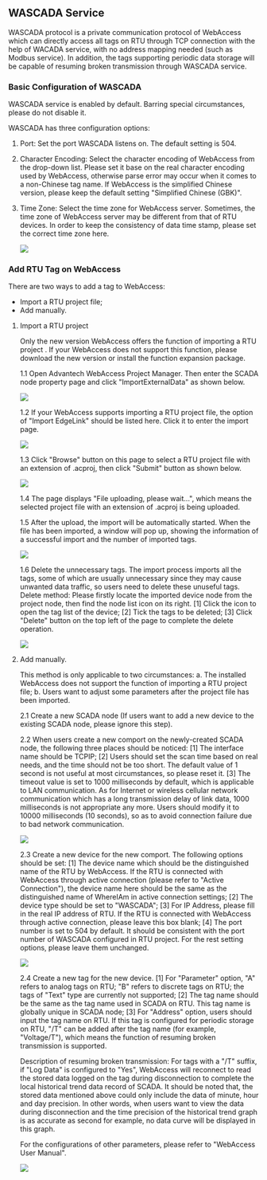 ## WASCADA Service

WASCADA protocol is a private communication protocol of WebAccess which can directly access all tags on RTU through TCP connection with the help of WACADA service, with no address mapping needed (such as Modbus service). In addition, the tags supporting periodic data storage will be capable of resuming broken transmission through WASCADA service.

### Basic Configuration of WASCADA

WASCADA service is enabled by default. Barring special circumstances, please do not disable it.

WASCADA has three configuration options:

1. Port: Set the port WASCADA listens on. The default setting is 504.

2. Character Encoding: Select the character encoding of WebAccess from the drop-down list. Please set it base on the real character encoding used by WebAccess, otherwise parse error may occur when it comes to a non-Chinese tag name. If WebAccess is the simplified Chinese version, please keep the default setting "Simplified Chinese (GBK)".

3. Time Zone: Select the time zone for WebAccess server. Sometimes, the time zone of WebAccess server may be different from that of RTU devices. In order to keep the consistency of data time stamp, please set the correct time zone here.

	![](WASCADA_1.png)

### Add RTU Tag on WebAccess

There are two ways to add a tag to WebAccess: 

  - Import a RTU project file; 
  - Add manually.

1. Import a RTU project

	Only the new version WebAccess offers the function of importing a RTU project . If your WebAccess does not support this function, please download the new version or install the function expansion package.

	1.1 Open Advantech WebAccess Project Manager. Then enter the SCADA node property page and click "ImportExternalData" as shown below.

	![](WASCADA_2.png)

	1.2 If your WebAccess supports importing a RTU project file, the option of "Import EdgeLink" should be listed here. Click it to enter the import page.

	![](WASCADA_3.png)

	1.3 Click "Browse" button on this page to select a RTU project file with an extension of .acproj, then click "Submit" button as shown below.

	![](WASCADA_4.png)

	1.4 The page displays "File uploading, please wait...", which means the selected project file with an extension of .acproj is being uploaded.

	1.5 After the upload, the import will be automatically started. When the file has been imported, a window will pop up, showing the information of a successful import and the number of imported tags.

	![](WASCADA_5.png)

	1.6 Delete the unnecessary tags. The import process imports all the tags, some of which are usually unnecessary since they may cause unwanted data traffic, so users need to delete these unuseful tags. Delete method: Please firstly locate the imported device node from the project node, then find the node list icon on its right. [1] Click the icon to open the tag list of the device; [2] Tick the tags to be deleted; [3] Click "Delete" button on the top left of the page to complete the delete operation. 

	![](WASCADA_6.png)

2. Add manually.

	This method is only applicable to two circumstances: a. The installed WebAccess does not support the function of importing a RTU project file; b. Users want to adjust some parameters after the project file has been imported.

	2.1 Create a new SCADA node (If users want to add a new device to the existing SCADA node, please ignore this step).

	2.2 When users create a new comport on the newly-created SCADA node, the following three places should be noticed: [1] The interface name should be TCPIP; [2] Users should set the scan time based on real needs, and the time should not be too short. The default value of 1 second is not useful at most circumstances, so please reset it. [3] The timeout value is set to 1000 milliseconds by default, which is applicable to LAN communication. As for Internet or wireless cellular network communication which has a long transmission delay of link data, 1000 milliseconds is not appropriate any more. Users should modify it to 10000 milliseconds (10 seconds), so as to avoid connection failure due to bad network communication.

	![](WASCADA_7.png)

	2.3 Create a new device for the new comport. The following options should be set: [1] The device name which should be the distinguished name of the RTU by WebAccess. If the RTU is connected with WebAccess through active connection (please refer to "Active Connection"), the device name here should be the same as the distinguished name of WhereIAm in active connection settings; [2] The device type should be set to "WASCADA"; [3] For IP Address, please fill in the real IP address of RTU. If the RTU is connected with WebAccess through active connection, please leave this box blank; [4] The port number is set to 504 by default. It should be consistent with the port number of WASCADA configured in RTU project. For the rest setting options, please leave them unchanged.

	![](WASCADA_8.png)

	2.4 Create a new tag for the new device. [1] For "Parameter" option, "A" refers to analog tags on RTU; "B" refers to discrete tags on RTU; the tags of "Text" type are currently not supported; [2] The tag name should be the same as the tag name used in SCADA on RTU. This tag name is globally unique in SCADA node; [3] For "Address" option, users should input the tag name on RTU. If this tag is configured for periodic storage on RTU, "/T" can be added after the tag name (for example, "Voltage/T"), which means the function of resuming broken transmission is supported. 

	Description of resuming broken transmission: For tags with a "/T" suffix, if "Log Data" is configured to "Yes", WebAccess will reconnect to read the stored data logged on the tag during disconnection to complete the local historical trend data record of SCADA. It should be noted that, the stored data mentioned above could only include the data of minute, hour and day precision. In other words, when users want to view the data during disconnection and the time precision of the historical trend graph is as accurate as second for example, no data curve will be displayed in this graph.

	For the configurations of other parameters, please refer to "WebAccess User Manual".

	![](WASCADA_9.png)










